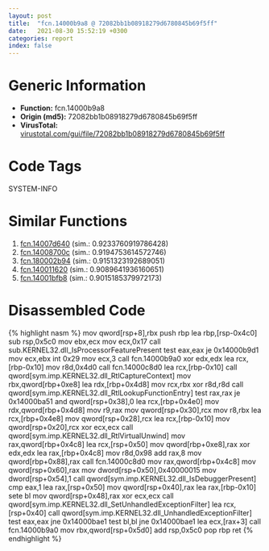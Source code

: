 ```yaml
---
layout: post
title:  "fcn.14000b9a8 @ 72082bb1b08918279d6780845b69f5ff"
date:   2021-08-30 15:52:19 +0300
categories: report
index: false
---
```


# Generic Information
- **Function:** fcn.14000b9a8
- **Origin (md5):** 72082bb1b08918279d6780845b69f5ff
- **VirusTotal:** [virustotal.com/gui/file/72082bb1b08918279d6780845b69f5ff][virustotal_ref]

# Code Tags
<span class="tag" id="SYSTEM-INFO">SYSTEM-INFO</span>


# Similar Functions

1. [fcn.14007d640][similar_1_ref] (sim.: 0.9233760919786428)
2. [fcn.14008700c][similar_2_ref] (sim.: 0.9194753614572746)
3. [fcn.180002b94][similar_3_ref] (sim.: 0.9151323192689051)
4. [fcn.140011620][similar_4_ref] (sim.: 0.9089641936160651)
5. [fcn.14001bfb8][similar_5_ref] (sim.: 0.9015185379972173)


# Disassembled Code

{% highlight nasm %}
mov qword[rsp+8],rbx
push rbp
lea rbp,[rsp-0x4c0]
sub rsp,0x5c0
mov ebx,ecx
mov ecx,0x17
call sub.KERNEL32.dll_IsProcessorFeaturePresent
test eax,eax
je 0x14000b9d1
mov ecx,ebx
int 0x29
mov ecx,3
call fcn.14000b9a0
xor edx,edx
lea rcx,[rbp-0x10]
mov r8d,0x4d0
call fcn.14000c8d0
lea rcx,[rbp-0x10]
call qword[sym.imp.KERNEL32.dll_RtlCaptureContext]
mov rbx,qword[rbp+0xe8]
lea rdx,[rbp+0x4d8]
mov rcx,rbx
xor r8d,r8d
call qword[sym.imp.KERNEL32.dll_RtlLookupFunctionEntry]
test rax,rax
je 0x14000ba51
and qword[rsp+0x38],0
lea rcx,[rbp+0x4e0]
mov rdx,qword[rbp+0x4d8]
mov r9,rax
mov qword[rsp+0x30],rcx
mov r8,rbx
lea rcx,[rbp+0x4e8]
mov qword[rsp+0x28],rcx
lea rcx,[rbp-0x10]
mov qword[rsp+0x20],rcx
xor ecx,ecx
call qword[sym.imp.KERNEL32.dll_RtlVirtualUnwind]
mov rax,qword[rbp+0x4c8]
lea rcx,[rsp+0x50]
mov qword[rbp+0xe8],rax
xor edx,edx
lea rax,[rbp+0x4c8]
mov r8d,0x98
add rax,8
mov qword[rbp+0x88],rax
call fcn.14000c8d0
mov rax,qword[rbp+0x4c8]
mov qword[rsp+0x60],rax
mov dword[rsp+0x50],0x40000015
mov dword[rsp+0x54],1
call qword[sym.imp.KERNEL32.dll_IsDebuggerPresent]
cmp eax,1
lea rax,[rsp+0x50]
mov qword[rsp+0x40],rax
lea rax,[rbp-0x10]
sete bl
mov qword[rsp+0x48],rax
xor ecx,ecx
call qword[sym.imp.KERNEL32.dll_SetUnhandledExceptionFilter]
lea rcx,[rsp+0x40]
call qword[sym.imp.KERNEL32.dll_UnhandledExceptionFilter]
test eax,eax
jne 0x14000bae1
test bl,bl
jne 0x14000bae1
lea ecx,[rax+3]
call fcn.14000b9a0
mov rbx,qword[rsp+0x5d0]
add rsp,0x5c0
pop rbp
ret 
{% endhighlight %}


[similar_1_ref]: /report/fcn.14007d640@a5e8b4820319974b4ce1027132e98e27
[similar_2_ref]: /report/fcn.14008700c@aa94a542c4d350c292b6898de288bcf0
[similar_3_ref]: /report/fcn.180002b94@95b11aa29c5413da377b38c96cf34403
[similar_4_ref]: /report/fcn.140011620@72082bb1b08918279d6780845b69f5ff
[similar_5_ref]: /report/fcn.14001bfb8@3bee9e0608c478ffce0d10559aae732b
[virustotal_ref]: https://www.virustotal.com/gui/file/72082bb1b08918279d6780845b69f5ff